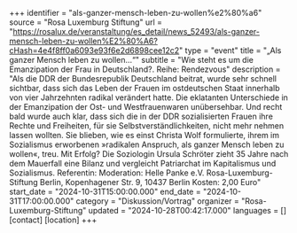 +++
identifier = "als-ganzer-mensch-leben-zu-wollen%e2%80%a6"
source = "Rosa Luxemburg Stiftung"
url = "https://rosalux.de/veranstaltung/es_detail/news_52493/als-ganzer-mensch-leben-zu-wollen%E2%80%A6?cHash=4e4f8ff0a6093e93f6e2d6898cee12c2"
type = "event"
title = "„Als ganzer Mensch leben zu wollen…“"
subtitle = "Wie steht es um die Emanzipation der Frau in Deutschland?.  Reihe: Rendezvous"
description = "Als die DDR der Bundesrepublik Deutschland beitrat, wurde sehr schnell sichtbar, dass sich das Leben der Frauen im ostdeutschen Staat innerhalb von vier Jahrzehnten radikal verändert hatte. Die eklatanten Unterschiede in der Emanzipation der Ost- und Westfrauenwaren unübersehbar. Und recht bald wurde auch klar, dass sich die in der DDR sozialisierten Frauen ihre Rechte und Freiheiten, für sie Selbstverständlichkeiten, nicht mehr nehmen lassen wollten. Sie blieben, wie es einst Christa Wolf formulierte, ihrem im Sozialismus erworbenen »radikalen Anspruch, als ganzer Mensch leben zu wollen«, treu. Mit Erfolg? Die Soziologin Ursula Schröter zieht 35 Jahre nach dem Mauerfall eine Bilanz und vergleicht Patriarchat im Kapitalismus und Sozialismus.
Referentin: 
Moderation: 
Helle Panke e.V.  Rosa-Luxemburg-Stiftung Berlin, Kopenhagener Str. 9, 10437 Berlin
Kosten: 2,00 Euro"
start_date = "2024-10-31T15:00:00.000"
end_date = "2024-10-31T17:00:00.000"
category = "Diskussion/Vortrag"
organizer = "Rosa-Luxemburg-Stiftung"
updated = "2024-10-28T00:42:17.000"
languages = []
[contact]
[location]
+++